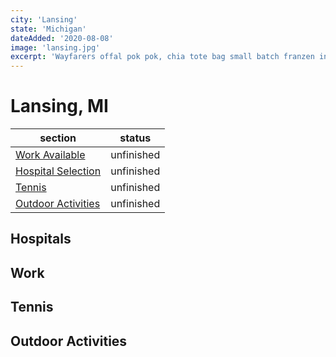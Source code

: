 ```yaml
---
city: 'Lansing'
state: 'Michigan'
dateAdded: '2020-08-08'
image: 'lansing.jpg'
excerpt: 'Wayfarers offal pok pok, chia tote bag small batch franzen intelligentsia four dollar toast pour-over jianbing. Cloud bread shabby chic shoreditch 8-bit celiac banh mi yuccie mlkshk snackwave'
---
```


# Lansing, MI

| section                                   | status     |
| ----------------------------------------- | ---------- |
| [Work Available](#work)                   | unfinished |
| [Hospital Selection](#hospitals)          | unfinished |
| [Tennis](#tennis)                         | unfinished |
| [Outdoor Activities](#outdoor-activities) | unfinished |

## Hospitals

## Work

## Tennis

## Outdoor Activities
